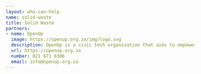 ```yaml
---
layout: who-can-help
name: solid-waste
title: Solid Waste
partners:
- name: OpenUp
  image: https://openup.org.za/img/logo.svg
  description: OpenUp is a civic tech organisation that aims to empower citizens to improve their lives and communities
  url: https://openup.org.za
  number: 021 671 6306
  email: info@openup.org.za
---
```

